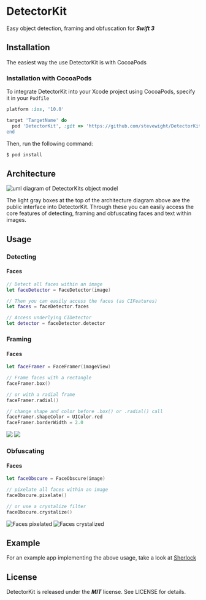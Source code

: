 # DetectorKit
Easy object detection, framing and obfuscation for **_Swift 3_**

## Installation
The easiest way the use DetectorKit is with CocoaPods

### Installation with CocoaPods
To integrate DetectorKit into your Xcode project using CocoaPods, specify it in your `Podfile`

```ruby
platform :ios, '10.0'

target 'TargetName' do
  pod 'DetectorKit', :git => 'https://github.com/stevewight/DetectorKit.git
end
```

Then, run the following command:

```bash
$ pod install
```


## Architecture

![uml diagram of DetectorKits object model](https://github.com/stevewight/DetectorKit/blob/master/images/detector_kit-uml.png)

The light gray boxes at the top of the architecture diagram above are the public interface into DetectorKit.  Through these you can easily access the core features of detecting, framing and obfuscating faces and text within images.

## Usage

### Detecting
#### Faces
```swift
// Detect all faces within an image
let faceDetector = FaceDetector(image)

// Then you can easily access the faces (as CIFeatures)
let faces = faceDetector.faces

// Access underlying CIDetector
let detector = faceDetector.detector
```

### Framing
#### Faces
```swift
let faceFramer = FaceFramer(imageView)

// Frame faces with a rectangle
faceFramer.box()

// or with a radial frame
faceFramer.radial()

// change shape and color before .box() or .radial() call
faceFramer.shapeColor = UIColor.red
faceFramer.borderWidth = 2.0
```
![](https://github.com/stevewight/DetectorKit/blob/master/images/box-frame.gif)
![](https://github.com/stevewight/DetectorKit/blob/master/images/radial-frame.gif)

### Obfuscating
#### Faces
```swift
let faceObscure = FaceObscure(image)

// pixelate all faces within an image
faceObscure.pixelate()

// or use a crystalize filter
faceObscure.crystalize()
```
![Faces pixelated](https://github.com/stevewight/DetectorKit/blob/master/images/pixelate-faces.png)
![Faces crystalized](https://github.com/stevewight/DetectorKit/blob/master/images/crystalize-faces.png)

## Example

For an example app implementing the above usage, take a look at [Sherlock](https://github.com/stevewight/Sherlock)

## License

DetectorKit is released under the ***MIT*** license. See LICENSE for details.
